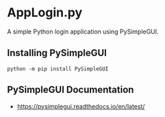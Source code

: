 # AppLogin.py
A simple Python login application using PySimpleGUI.

## Installing PySimpleGUI
``python -m pip install PySimpleGUI``

## PySimpleGUI Documentation
- https://pysimplegui.readthedocs.io/en/latest/